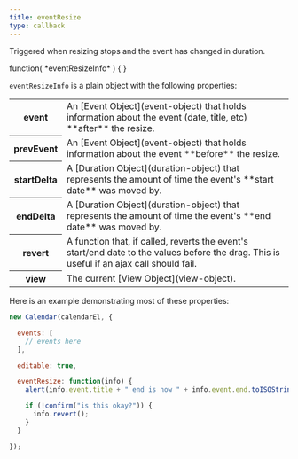 ```yaml
---
title: eventResize
type: callback
---
```


Triggered when resizing stops and the event has changed in duration.

<div class='spec' markdown='1'>
function( *eventResizeInfo* ) { }
</div>

`eventResizeInfo` is a plain object with the following properties:

<table>

<tr>
<th>event</th>
<td markdown='1'>
An [Event Object](event-object) that holds information about the event (date, title, etc) **after** the resize.
</td>
</tr>

<tr>
<th>prevEvent</th>
<td markdown='1'>
An [Event Object](event-object) that holds information about the event **before** the resize.
</td>
</tr>

<tr>
<th>startDelta</th>
<td markdown='1'>
A [Duration Object](duration-object) that represents the amount of time the event's **start date** was moved by.
</td>
</tr>

<tr>
<th>endDelta</th>
<td markdown='1'>
A [Duration Object](duration-object) that represents the amount of time the event's **end date** was moved by.
</td>
</tr>

<tr>
<th>revert</th>
<td markdown='1'>
A function that, if called, reverts the event's start/end date to the values before the drag. This is useful if an ajax call should fail.
</td>
</tr>

<tr>
<th>view</th>
<td markdown='1'>
The current [View Object](view-object).
</td>
</tr>

</table>

Here is an example demonstrating most of these properties:

```js
new Calendar(calendarEl, {

  events: [
    // events here
  ],

  editable: true,

  eventResize: function(info) {
    alert(info.event.title + " end is now " + info.event.end.toISOString());

    if (!confirm("is this okay?")) {
      info.revert();
    }
  }

});
```
